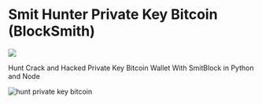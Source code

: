 # Smit Hunter Private Key Bitcoin (BlockSmith)

![](https://raw.githubusercontent.com/Pymmdrza/SmitHunter/mainx/Capture_2022_07_08_03_08_11_671.png)

Hunt Crack and Hacked Private Key Bitcoin Wallet With SmitBlock in Python and Node

![](https://raw.githubusercontent.com/Pymmdrza/SmitHunter/mainx/Record_2022_07_08_03_19_56_294.gif 'hunt private key bitcoin')
